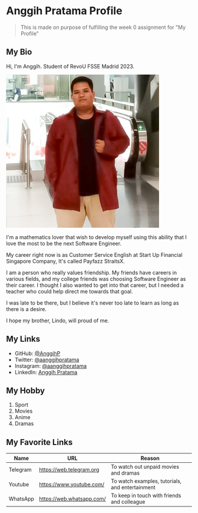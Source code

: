 # Anggih Pratama Profile

> This is made on purpose of fulfilling the week 0 assignment for "My Profile"

## My Bio

Hi, I'm Anggih. Student of RevoU FSSE Madrid 2023.

![Anggih Pratama Photo](assets/Anggih.jpg)

I'm a mathematics lover that wish to develop myself using this ability that I love the most to be the next Software Engineer.

My career right now is as Customer Service English at Start Up Financial Singapore Company, It's called Payfazz StraitsX. 

I am a person who really values friendship. My friends have careers in various fields, and my college friends was choosing Software Engineer as their career. I thought I also wanted to get into that career, but I needed a teacher who could help direct me towards that goal.

I was late to be there, but I believe it's never too late to learn as long as there is a desire.

I hope my brother, Lindo, will proud of me.

[def]: assets/Anggih.jpeg

## My Links

- GitHub: [@AnggihP](https://github.com/AnggihP)
- Twitter: [@aanggihpratama](https://twitter.com/aanggihpratama)
- Instagram: [@aanggihpratama](http://instagram.com/aanggihpratama/)
- LinkedIn: [Anggih Pratama](https://www.linkedin.com/in/anggih-pratama-3ab23b142/)

## My Hobby

1. Sport 
2. Movies
3. Anime
4. Dramas

## My Favorite Links
| Name    | URL                   | Reason                         |
| ------- | --------------------- | ------------------------------ |
| Telegram  | <https://web.telegram.org>  | To watch out unpaid movies and dramas            |
| Youtube  | <https://www.youtube.com/>  | To watch examples, tutorials, and entertainment |
| WhatsApp | <https://web.whatsapp.com/> | To keep in touch with friends and colleague       |
